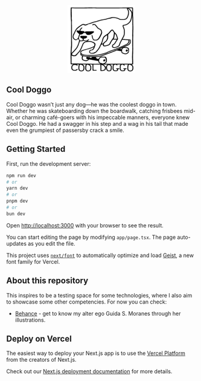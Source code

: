 
<p align="center">
  <img src="./public/cool-doggo.png" alt="Image Alt Text" />
</p>

## Cool Doggo

Cool Doggo wasn’t just any dog—he was the coolest doggo in town. Whether he was skateboarding down the boardwalk, catching frisbees mid-air, or charming café-goers with his impeccable manners, everyone knew Cool Doggo. He had a swagger in his step and a wag in his tail that made even the grumpiest of passersby crack a smile.


## Getting Started

First, run the development server:

```bash
npm run dev
# or
yarn dev
# or
pnpm dev
# or
bun dev
```

Open [http://localhost:3000](http://localhost:3000) with your browser to see the result.

You can start editing the page by modifying `app/page.tsx`. The page auto-updates as you edit the file.

This project uses [`next/font`](https://nextjs.org/docs/app/building-your-application/optimizing/fonts) to automatically optimize and load [Geist](https://vercel.com/font), a new font family for Vercel.

## About this repository

This inspires to be a testing space for some technologies, where I also aim to showcase some other competencies. For now you can check:

- [Behance](https://www.behance.net/GuidaSMoranes) - get to know my alter ego Guida S. Moranes through her illustrations.


## Deploy on Vercel

The easiest way to deploy your Next.js app is to use the [Vercel Platform](https://vercel.com/new?utm_medium=default-template&filter=next.js&utm_source=create-next-app&utm_campaign=create-next-app-readme) from the creators of Next.js.

Check out our [Next.js deployment documentation](https://nextjs.org/docs/app/building-your-application/deploying) for more details.
